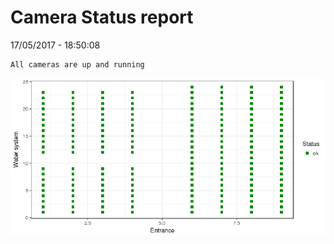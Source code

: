 Camera Status report
================
17/05/2017 - 18:50:08

    All cameras are up and running

![](camreport_files/figure-markdown_github/unnamed-chunk-2-1.png)
